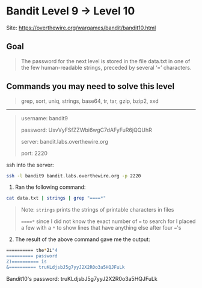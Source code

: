 # Bandit Level 9 → Level 10

Site: https://overthewire.org/wargames/bandit/bandit10.html
## Goal
> The password for the next level is stored in the file data.txt in one of the few human-readable strings, preceded by several ‘=’ characters.

## Commands you may need to solve this level
> grep, sort, uniq, strings, base64, tr, tar, gzip, bzip2, xxd

-----------------

> username: bandit9
>
> password: UsvVyFSfZZWbi6wgC7dAFyFuR6jQQUhR
>
> server: bandit.labs.overthewire.org
>
> port: 2220

ssh into the server:
```bash
ssh -l bandit9 bandit.labs.overthewire.org -p 2220
```

1. Ran the following command:
```bash
cat data.txt | strings | grep "====*"
```
> Note:
> `strings` prints the strings of printable characters in files
> 
> `====*` since I did not know the exact number of `=` to search for I placed a few with a `*` to show lines that have anything else after four `=`'s
> 
2. The result of the above command gave me the output:
```bash
========== the*2i"4
========== password
Z)========== is
&========== truKLdjsbJ5g7yyJ2X2R0o3a5HQJFuLk
```


Bandit10's password: truKLdjsbJ5g7yyJ2X2R0o3a5HQJFuLk
